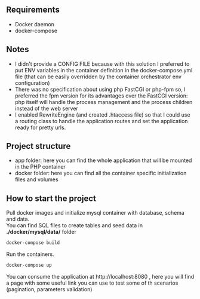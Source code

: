 ## Requirements
- Docker daemon 
- docker-compose

## Notes
- I didn't provide a CONFIG FILE because with this solution I preferred to put ENV variables in the container definition in the docker-compose.yml file (that can be easily overridden by the container orchestrator env configuration)
- There was no specification about using php FastCGI or php-fpm so, I preferred the fpm version for its advantages over the FastCGI version: php itself will handle the process management and the process children instead of the web server
- I enabled RewriteEngine (and created .htaccess file) so that I could use a routing class to handle the application routes and set the application ready for pretty urls.  

## Project structure
- app folder: here you can find the whole application that will be mounted in the PHP container
- docker folder: here you can find all the container specific initialization files and volumes

## How to start the project
Pull docker images and initialize mysql container with database, schema and data. \
You can find SQL files to create tables and seed data in **./docker/mysql/data/** folder
``` bash
docker-compose build
```
Run the containers.
``` bash
docker-compose up
```

You can consume the application at http://localhost:8080 , here you will find a page with some useful link you can use to test some of th scenarios (pagination, parameters validation)


